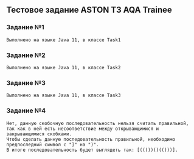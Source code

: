 ## Тестовое задание ASTON ТЗ AQA Trainee

### Задание №1
    Выполнено на языке Java 11, в классе Task1

### Задание №2
    Выполнено на языке Java 11, в классе Task2

### Задание №3
    Выполнено на языке Java 11, в классе Task3

### Задание №4
    Нет, данную скобочную последовательность нельзя считать правильной, так как в ней есть несоответствие между открывающимися и закрывающимися скобками.
    Чтобы сделать данную последовательность правильной, необходимо предпоследний символ с "]" на ")". 
    В итоге последовательность будет выглядеть так: [((())()(()))].